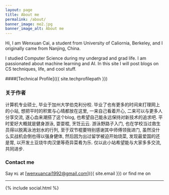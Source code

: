 ```yaml
---
layout: page
title: About me
permalink: /about/
banner_image: me2.jpg
banner_image_alt: About me
---
```


Hi, I am Wenxuan Cai, a student from University of Caliornia, Berkeley, and I originally came from Nanjing, China.

I studied Computer Science during my undergrad and grad life. I am passionated about machine learning and AI. In this site I will post blogs on CS techniques, life, and cool stuff.

####[Technical Profile]({{ site.techprofilepath }})

### 关于作者

计算机专业硕士, 毕业于加州大学伯克利分校. 毕业了也有更多的时间来打理网上的小站, 想把平时的积累与心晴都放在这里, 一来自己看着开心, 二来可以与更多人分享交流, 遂心血来潮搭了这个blog, 也希望自己能永远保持对新技术的追求吧. 平时爱好大概就是健身游泳, 耍耍棍, 烹饪云云. 游泳野路子入门, 也在学校当过救生员得以脱离泳池划水的行列, 至于双节棍要特别感谢其中师傅领我进门, 虽然没什么实战机会倒也得以强身健体, 然后因为出过留学被迫开始烧菜, 发现最爱国的还是胃, 以开发土豆烧牛肉汉堡等奇异菜肴为乐. 仅以此小站希望能与大家多多交流, 共同进步.

### Contact me

Say `Hi` at [wenxuancai1992@gmail.com]({{ site.email }}) or find
me on

---

{% include social.html %}

[pw]: http://processwire.com
[jekyll]: http://jekyllrb.com
